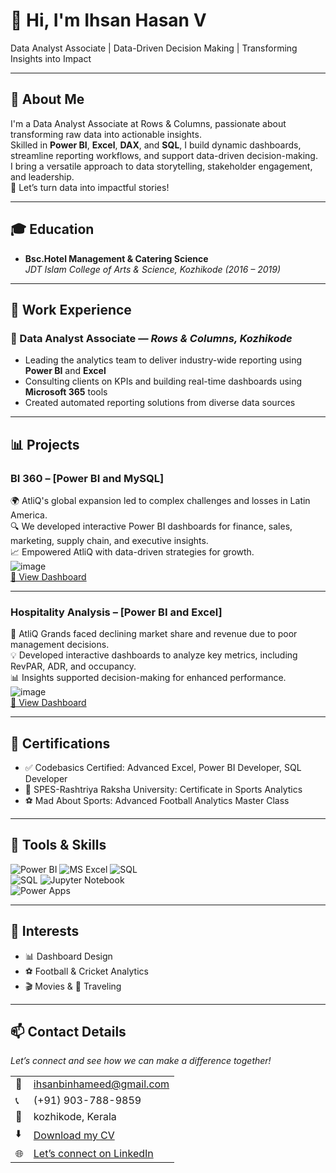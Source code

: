 # 👋 Hi, I'm Ihsan Hasan V  
Data Analyst Associate | Data-Driven Decision Making | Transforming Insights into Impact  

---

## 🌟 About Me  
I'm a Data Analyst Associate at Rows & Columns, passionate about transforming raw data into actionable insights.  
Skilled in **Power BI**, **Excel**, **DAX**, and **SQL**, I build dynamic dashboards, streamline reporting workflows, and support data-driven decision-making.  
I bring a versatile approach to data storytelling, stakeholder engagement, and leadership.  
🚀 Let’s turn data into impactful stories!  

---

## 🎓 Education  
- **Bsc.Hotel Management & Catering Science**  
  *JDT Islam College of Arts & Science, Kozhikode (2016 – 2019)*  

---

## 💼 Work Experience  

### 🔹 Data Analyst Associate — *Rows & Columns, Kozhikode*  
- Leading the analytics team to deliver industry-wide reporting using **Power BI** and **Excel**  
- Consulting clients on KPIs and building real-time dashboards using **Microsoft 365** tools  
- Created automated reporting solutions from diverse data sources  

---

## 📊 Projects  

### BI 360 – [Power BI and MySQL]  
🌍 AtliQ's global expansion led to complex challenges and losses in Latin America.  
🔍 We developed interactive Power BI dashboards for finance, sales, marketing, supply chain, and executive insights.  
📈 Empowered AtliQ with data-driven strategies for growth.  
![image](BI360.jpg)  
[🔗 View Dashboard](https://app.powerbi.com/view?r=eyJrIjoiYWExYzc0MTAtODU3NS00OTZhLWEwZjEtYzBjNTRjNjViODUwIiwidCI6ImM2ZTU0OWIzLTVmNDUtNDAzMi1hYWU5LWQ0MjQ0ZGM1YjJjNCJ9)  

---

### Hospitality Analysis – [Power BI and Excel]  
🏨 AtliQ Grands faced declining market share and revenue due to poor management decisions.  
💡 Developed interactive dashboards to analyze key metrics, including RevPAR, ADR, and occupancy.  
📊 Insights supported decision-making for enhanced performance.  
![image](hospitality.jpg)  
[🔗 View Dashboard](https://app.powerbi.com/view?r=eyJrIjoiODE4NDQyNTMtOTJmZC00MjRiLWI4MWUtNTFlZGRhZDIwYjQ3IiwidCI6ImM2ZTU0OWIzLTVmNDUtNDAzMi1hYWU5LWQ0MjQ0ZGM1YjJjNCJ9&pageName=931b63cfc48963c6886a)  

---

## 📜 Certifications  
- ✅ Codebasics Certified: Advanced Excel, Power BI Developer, SQL Developer  
- 🎯 SPES-Rashtriya Raksha University: Certificate in Sports Analytics  
- ⚽ Mad About Sports: Advanced Football Analytics Master Class  

---

## 🧠 Tools & Skills  
![Power BI](https://img.shields.io/badge/-Power%20BI-239120?logo=Power-BI&logoColor=white) 
![MS Excel](https://img.shields.io/badge/-Excel-217346?logo=Microsoft-Excel&logoColor=white) 
![SQL](https://img.shields.io/badge/-SQL-CC2927?logo=MySQL&logoColor=white)  
![SQL](https://img.shields.io/badge/-SQL-336791?logo=PostgreSQL&logoColor=white)
![Jupyter Notebook](https://img.shields.io/badge/-Jupyter%20Notebook-F37626?logo=Jupyter&logoColor=white)  
![Power Apps](https://img.shields.io/badge/-Power%20Apps-742774?logo=PowerApps&logoColor=white)

---

## 🎯 Interests  
- 📊 Dashboard Design  
- ⚽ Football & Cricket Analytics  
- 🎬 Movies & 🎒 Traveling

---

## 📫 Contact Details  
*Let’s connect and see how we can make a difference together!*  

<table>
  <tbody>
    <tr>
      <td>📧</td>
      <td><a href="mailto:ihsanbinhameed@gmail.com">ihsanbinhameed@gmail.com</a></td>
    </tr>
    <tr>
      <td>📞</td>
      <td>(+91) 903-788-9859</td>
    </tr>
    <tr>
      <td>📍</td>
      <td>kozhikode, Kerala</td>
    </tr>
    <tr>
      <td>⬇️</td>
      <td><a href="">Download my CV</a></td>
    </tr>
    <tr>
      <td>🌐</td>
      <td><a href="https://www.linkedin.com/in/ihsan-hasan-v-20166420b/">Let’s connect on LinkedIn</a></td>
    </tr>
  </tbody>
</table>
